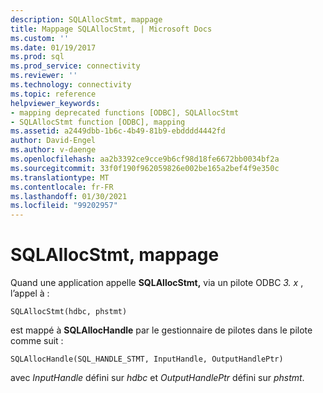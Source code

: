 ```yaml
---
description: SQLAllocStmt, mappage
title: Mappage SQLAllocStmt, | Microsoft Docs
ms.custom: ''
ms.date: 01/19/2017
ms.prod: sql
ms.prod_service: connectivity
ms.reviewer: ''
ms.technology: connectivity
ms.topic: reference
helpviewer_keywords:
- mapping deprecated functions [ODBC], SQLAllocStmt
- SQLAllocStmt function [ODBC], mapping
ms.assetid: a2449dbb-1b6c-4b49-81b9-ebdddd4442fd
author: David-Engel
ms.author: v-daenge
ms.openlocfilehash: aa2b3392ce9cce9b6cf98d18fe6672bb0034bf2a
ms.sourcegitcommit: 33f0f190f962059826e002be165a2bef4f9e350c
ms.translationtype: MT
ms.contentlocale: fr-FR
ms.lasthandoff: 01/30/2021
ms.locfileid: "99202957"
---
```

# <a name="sqlallocstmt-mapping"></a>SQLAllocStmt, mappage
Quand une application appelle **SQLAllocStmt,** via un pilote ODBC *3. x* , l’appel à :  
  
```  
SQLAllocStmt(hdbc, phstmt)  
```  
  
 est mappé à **SQLAllocHandle** par le gestionnaire de pilotes dans le pilote comme suit :  
  
```  
SQLAllocHandle(SQL_HANDLE_STMT, InputHandle, OutputHandlePtr)  
```  
  
 avec *InputHandle* défini sur *hdbc* et *OutputHandlePtr* défini sur *phstmt*.
